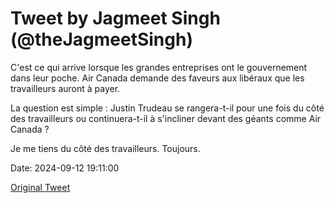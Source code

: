# Tweet by Jagmeet Singh (@theJagmeetSingh)

C'est ce qui arrive lorsque les grandes entreprises ont le gouvernement dans leur poche. Air Canada demande des faveurs aux libéraux que les travailleurs auront à payer.

La question est simple : Justin Trudeau se rangera-t-il pour une fois du côté des travailleurs ou continuera-t-il à s'incliner devant des géants comme Air Canada ?

Je me tiens du côté des travailleurs. Toujours.

Date: 2024-09-12 19:11:00

[Original Tweet](https://x.com/theJagmeetSingh/status/1834308750053965911)
